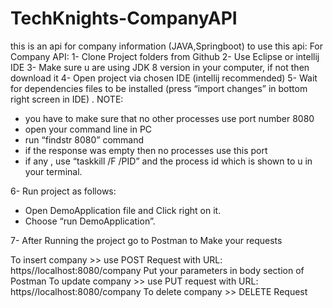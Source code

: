 # TechKnights-CompanyAPI
this is an api for company information (JAVA,Springboot)
to use this api:
For Company API:
1-	Clone Project folders from Github
2-	Use Eclipse or intellij IDE
3-	Make sure u are using JDK 8 version in your computer, if not then download it 
4-	Open project via chosen IDE (intellij recommended)
5-	Wait for dependencies files to be installed (press “import changes” in bottom right screen in IDE) .
NOTE:
- you have to make sure that no other processes use port number 8080
- open your command line in PC 
- run “findstr 8080” command
- if the response was empty then no processes use this port 
- if any , use “taskkill /F /PID” and the process id which is shown to u in your terminal.

6-	Run project as follows:
-	Open DemoApplication file and Click right on it. 
-	Choose “run DemoApplication”.

7-	After Running the project go to Postman to Make your requests 

To insert company >> use POST Request with
URL: https//localhost:8080/company
Put your parameters in body section of Postman
To update company >> use PUT request with
URL: https//localhost:8080/company
To delete company >> DELETE Request
